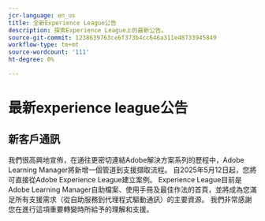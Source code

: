 ```yaml
---
jcr-language: en_us
title: 全新Experience League公告
description: 探索Experience League上的最新公告。
source-git-commit: 1238639763ce6f373b4cc646a311e48733945849
workflow-type: tm+mt
source-wordcount: '111'
ht-degree: 0%

---
```



# 最新experience league公告

## 新客戶通訊

我們很高興地宣佈，在通往更密切連結Adobe解決方案系列的歷程中，Adobe Learning Manager將新增一個管道到支援擷取流程。 自2025年5月12日起，您將可直接從Adobe Experience League建立案例。 Experience League目前是Adobe Learning Manager自助檔案、使用手冊及最佳作法的首頁，並將成為您滿足所有支援需求（從自助服務到代理程式驅動通訊）的主要資源。 我們非常感謝您在進行這項重要轉變時所給予的理解和支援。
